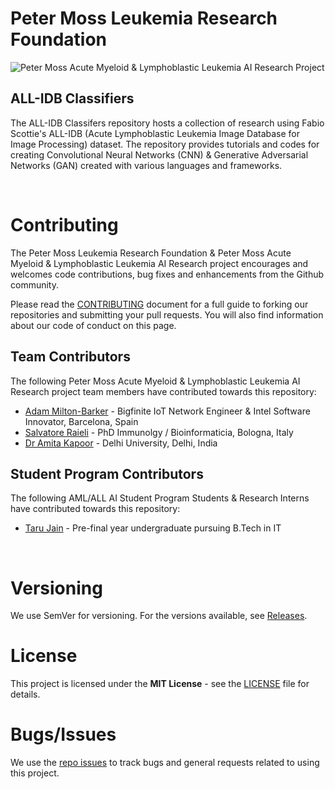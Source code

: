 # Peter Moss Leukemia Research Foundation

![Peter Moss Acute Myeloid & Lymphoblastic Leukemia AI Research Project](https://www.leukemiaresearchfoundation.ai/github/media/images/Peter-Moss-Leukemia-Research-Foundation.jpg)

## ALL-IDB Classifiers

The ALL-IDB Classifers repository hosts a collection of research using Fabio Scottie's ALL-IDB (Acute Lymphoblastic Leukemia Image Database for Image Processing) dataset. The repository provides tutorials and codes for creating Convolutional Neural Networks (CNN) & Generative Adversarial Networks (GAN) created with various languages and frameworks.

&nbsp;

# Contributing

The Peter Moss Leukemia Research Foundation & Peter Moss Acute Myeloid & Lymphoblastic Leukemia AI Research project encourages and welcomes code contributions, bug fixes and enhancements from the Github community.

Please read the [CONTRIBUTING](https://github.com/LeukemiaResearchFoundation/ALL-IDB-Classifiers/blob/master/CONTRIBUTING.md "CONTRIBUTING") document for a full guide to forking our repositories and submitting your pull requests. You will also find information about our code of conduct on this page.

## Team Contributors

The following Peter Moss Acute Myeloid & Lymphoblastic Leukemia AI Research project team members have contributed towards this repository:

- [Adam Milton-Barker](https://www.leukemiaresearchfoundation.ai/team/adam-milton-barker/profile "Adam Milton-Barker") - Bigfinite IoT Network Engineer & Intel Software Innovator, Barcelona, Spain
- [Salvatore Raieli](https://www.leukemiaresearchfoundation.ai/team/salvatore-raieli/profile "Salvatore Raieli") - PhD Immunolgy / Bioinformaticia, Bologna, Italy
- [Dr Amita Kapoor](https://www.leukemiaresearchfoundation.ai/team/amita-kapoor/profile "Dr Amita Kapoor") - Delhi University, Delhi, India

## Student Program Contributors

The following AML/ALL AI Student Program Students & Research Interns have contributed towards this repository:

- [Taru Jain](https://www.leukemiaresearchfoundation.ai/student-program/student/taru-jain "Taru Jain") - Pre-final year undergraduate pursuing B.Tech in IT

&nbsp;

# Versioning

We use SemVer for versioning. For the versions available, see [Releases](https://github.com/LeukemiaResearchFoundation/ALL-IDB-Classifiers/releases "Releases").

# License

This project is licensed under the **MIT License** - see the [LICENSE](https://github.com/LeukemiaResearchFoundation/ALL-IDB-Classifiers/blob/master/LICENSE.md "LICENSE") file for details.

# Bugs/Issues

We use the [repo issues](https://github.com/LeukemiaResearchFoundation/ALL-IDB-Classifiers/issues "repo issues") to track bugs and general requests related to using this project.
